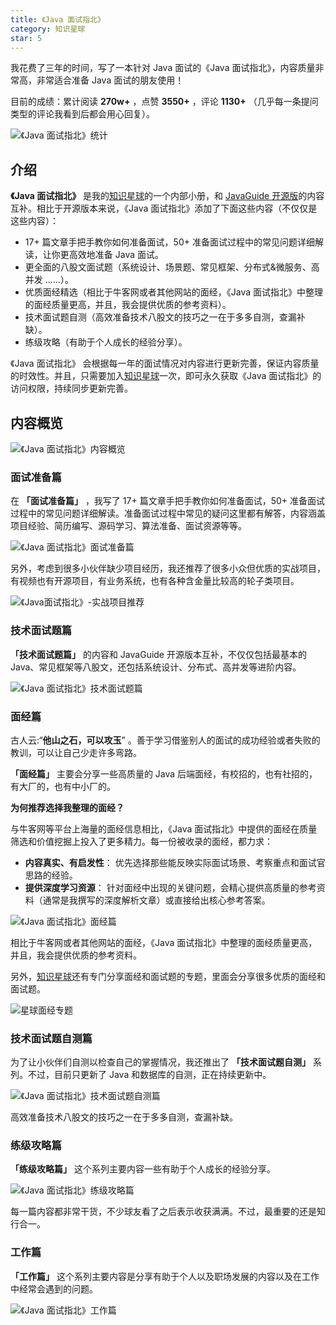 ```yaml
---
title: 《Java 面试指北》
category: 知识星球
star: 5
---
```


我花费了三年的时间，写了一本针对 Java 面试的《Java 面试指北》，内容质量非常高，非常适合准备 Java 面试的朋友使用！

目前的成绩：累计阅读 **270w+** ，点赞 **3550+** ，评论 **1130+** （几乎每一条提问类型的评论我看到后都会用心回复）。

![《Java 面试指北》统计](https://oss.javaguide.cn/xingqiu/java-interview-guide-statistics.png)

## 介绍

**《Java 面试指北》** 是我的[知识星球](../about-the-author/zhishixingqiu-two-years.md)的一个内部小册，和 [JavaGuide 开源版](https://javaguide.cn/)的内容互补。相比于开源版本来说，《Java 面试指北》添加了下面这些内容（不仅仅是这些内容）：

- 17+ 篇文章手把手教你如何准备面试，50+ 准备面试过程中的常见问题详细解读，让你更高效地准备 Java 面试。
- 更全面的八股文面试题（系统设计、场景题、常见框架、分布式&微服务、高并发 ……）。
- 优质面经精选（相比于牛客网或者其他网站的面经，《Java 面试指北》中整理的面经质量更高，并且，我会提供优质的参考资料）。
- 技术面试题自测（高效准备技术八股文的技巧之一在于多多自测，查漏补缺）。
- 练级攻略（有助于个人成长的经验分享）。

《Java 面试指北》 会根据每一年的面试情况对内容进行更新完善，保证内容质量的时效性。并且，只需要加入[知识星球](../about-the-author/zhishixingqiu-two-years.md)一次，即可永久获取《Java 面试指北》的访问权限，持续同步更新完善。

## 内容概览

![《Java 面试指北》内容概览](https://oss.javaguide.cn/javamianshizhibei/javamianshizhibei-content-overview.png)

### 面试准备篇

在 **「面试准备篇」** ，我写了 17+ 篇文章手把手教你如何准备面试，50+ 准备面试过程中的常见问题详细解读。准备面试过程中常见的疑问这里都有解答，内容涵盖项目经验、简历编写、源码学习、算法准备、面试资源等等。

![《Java 面试指北》面试准备篇](https://oss.javaguide.cn/javamianshizhibei/preparation-for-interview.png)

另外，考虑到很多小伙伴缺少项目经历，我还推荐了很多小众但优质的实战项目，有视频也有开源项目，有业务系统，也有各种含金量比较高的轮子类项目。

![《Java面试指北》-实战项目推荐](https://oss.javaguide.cn/javamianshizhibei/practical-project-recommendation.png)

### 技术面试题篇

**「技术面试题篇」** 的内容和 JavaGuide 开源版本互补，不仅仅包括最基本的 Java、常见框架等八股文，还包括系统设计、分布式、高并发等进阶内容。

![《Java 面试指北》技术面试题篇](https://oss.javaguide.cn/javamianshizhibei/technical-interview-questions.png)

### 面经篇

古人云:“**他山之石，可以攻玉**” 。善于学习借鉴别人的面试的成功经验或者失败的教训，可以让自己少走许多弯路。

**「面经篇」** 主要会分享一些高质量的 Java 后端面经，有校招的，也有社招的，有大厂的，也有中小厂的。

**为何推荐选择我整理的面经？**

与牛客网等平台上海量的面经信息相比，《Java 面试指北》中提供的面经在质量筛选和价值挖掘上投入了更多精力。每一份被收录的面经，都力求：

- **内容真实、有启发性**： 优先选择那些能反映实际面试场景、考察重点和面试官思路的经验。
- **提供深度学习资源**： 针对面经中出现的关键问题，会精心提供高质量的参考资料（通常是我撰写的深度解析文章）或直接给出核心参考答案。

![《Java 面试指北》面经篇](https://oss.javaguide.cn/javamianshizhibei/thinkimage-20220612185810480.png)

相比于牛客网或者其他网站的面经，《Java 面试指北》中整理的面经质量更高，并且，我会提供优质的参考资料。

另外，[知识星球](https://javaguide.cn/about-the-author/zhishixingqiu-two-years.html)还有专门分享面经和面试题的专题，里面会分享很多优质的面经和面试题。

![星球面经专题](https://oss.javaguide.cn/javamianshizhibei/image-20220304120018731.png)

### 技术面试题自测篇

为了让小伙伴们自测以检查自己的掌握情况，我还推出了 **「技术面试题自测」** 系列。不过，目前只更新了 Java 和数据库的自测，正在持续更新中。

![《Java 面试指北》技术面试题自测篇](https://oss.javaguide.cn/javamianshizhibei/image-20220621095641897.png)

高效准备技术八股文的技巧之一在于多多自测，查漏补缺。

### 练级攻略篇

**「练级攻略篇」** 这个系列主要内容一些有助于个人成长的经验分享。

![《Java 面试指北》练级攻略篇](https://oss.javaguide.cn/javamianshizhibei/training-strategy-articles.png)

每一篇内容都非常干货，不少球友看了之后表示收获满满。不过，最重要的还是知行合一。

### 工作篇

**「工作篇」** 这个系列主要内容是分享有助于个人以及职场发展的内容以及在工作中经常会遇到的问题。

![《Java 面试指北》工作篇](https://oss.javaguide.cn/javamianshizhibei/gongzuopian.png)

<!-- @include: @planet2.snippet.md -->
